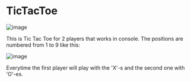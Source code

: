 # TicTacToe
![image](https://github.com/klauseen/TicTacToe/assets/134730407/300cbfef-2b1b-4b20-a217-400da29297b7)


This is Tic Tac Toe for 2 players that works in console. The positions are numbered from 1 to 9 like this: 


![image](https://github.com/klauseen/TicTacToe/assets/134730407/2f25ab64-d361-4aa9-90cd-cdbceda8d869)

Everytime the first player will play with the 'X'-s and the second one with 'O'-es.


